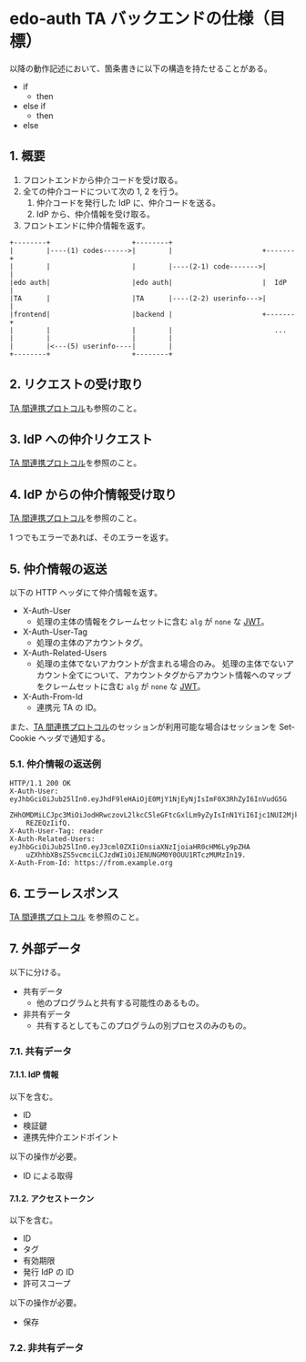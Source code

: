 <!--
Copyright 2015 realglobe, Inc.

Licensed under the Apache License, Version 2.0 (the "License");
you may not use this file except in compliance with the License.
You may obtain a copy of the License at

    http://www.apache.org/licenses/LICENSE-2.0

Unless required by applicable law or agreed to in writing, software
distributed under the License is distributed on an "AS IS" BASIS,
WITHOUT WARRANTIES OR CONDITIONS OF ANY KIND, either express or implied.
See the License for the specific language governing permissions and
limitations under the License.
-->


# edo-auth TA バックエンドの仕様（目標）

以降の動作記述において、箇条書きに以下の構造を持たせることがある。

* if
    * then
* else if
    * then
* else


## 1. 概要

1. フロントエンドから仲介コードを受け取る。
2. 全ての仲介コードについて次の 1, 2 を行う。
    1. 仲介コードを発行した IdP に、仲介コードを送る。
    2. IdP から、仲介情報を受け取る。
3. フロントエンドに仲介情報を返す。

```
+--------+                    +--------+
|        |----(1) codes------>|        |                      +-------+
|        |                    |        |----(2-1) code------->|       |
|edo auth|                    |edo auth|                      |  IdP  |
|TA      |                    |TA      |----(2-2) userinfo--->|       |
|frontend|                    |backend |                      +-------+
|        |                    |        |                         ...
|        |                    |        |
|        |<---(5) userinfo----|        |
+--------+                    +--------+
```


## 2. リクエストの受け取り

[TA 間連携プロトコル]も参照のこと。


## 3. IdP への仲介リクエスト

[TA 間連携プロトコル]を参照のこと。


## 4. IdP からの仲介情報受け取り

[TA 間連携プロトコル]を参照のこと。

1 つでもエラーであれば、そのエラーを返す。


## 5. 仲介情報の返送

以下の HTTP ヘッダにて仲介情報を返す。

* X-Auth-User
    * 処理の主体の情報をクレームセットに含む `alg` が `none` な [JWT]。
* X-Auth-User-Tag
    * 処理の主体のアカウントタグ。
* X-Auth-Related-Users
    * 処理の主体でないアカウントが含まれる場合のみ。
      処理の主体でないアカウント全てについて、アカウントタグからアカウント情報へのマップをクレームセットに含む `alg` が `none` な [JWT]。
* X-Auth-From-Id
    * 連携元 TA の ID。

また、[TA 間連携プロトコル]のセッションが利用可能な場合はセッションを Set-Cookie ヘッダで通知する。


### 5.1. 仲介情報の返送例

```http
HTTP/1.1 200 OK
X-Auth-User: eyJhbGciOiJub25lIn0.eyJhdF9leHAiOjE0MjY1NjEyNjIsImF0X3RhZyI6InVudG5G
    ZHhOMDMiLCJpc3MiOiJodHRwczovL2lkcC5leGFtcGxlLm9yZyIsInN1YiI6Ijc1NUI2MjkyMDhF
    REZEQzIifQ.
X-Auth-User-Tag: reader
X-Auth-Related-Users: eyJhbGciOiJub25lIn0.eyJ3cml0ZXIiOnsiaXNzIjoiaHR0cHM6Ly9pZHA
    uZXhhbXBsZS5vcmciLCJzdWIiOiJENUNGM0Y0OUU1RTczMUMzIn19.
X-Auth-From-Id: https://from.example.org
```


## 6. エラーレスポンス

[TA 間連携プロトコル] を参照のこと。


## 7. 外部データ

以下に分ける。

* 共有データ
    * 他のプログラムと共有する可能性のあるもの。
* 非共有データ
    * 共有するとしてもこのプログラムの別プロセスのみのもの。


### 7.1. 共有データ


#### 7.1.1. IdP 情報

以下を含む。

* ID
* 検証鍵
* 連携先仲介エンドポイント

以下の操作が必要。

* ID による取得


#### 7.1.2. アクセストークン

以下を含む。

* ID
* タグ
* 有効期限
* 発行 IdP の ID
* 許可スコープ

以下の操作が必要。

* 保存


### 7.2. 非共有データ


<!-- 参照 -->
[JWT]: https://tools.ietf.org/html/draft-ietf-oauth-json-web-token-32
[TA 間連携プロトコル]: https://github.com/realglobe-Inc/edo/blob/master/ta_cooperation.md
